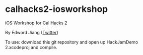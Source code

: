 # calhacks2-iosworkshop
iOS Workshop for Cal Hacks 2

By Edward Jiang ([Twitter](http://twitter.com/edwardstarcraft))

To use: download this git repository and open up HackJamDemo 2.xcodeproj and compile.
